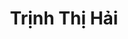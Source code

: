 ---
layout: album_gallery
resource: instagram
title: "Trịnh Thị Hải"
description: "Instagram albums of Trịnh Thị Hải</br>. Username: iamhaiiii"
active: gallery
images:
- image_path: /iamhaiiii/1/20240902_181313_457876627_527844066380517_4489849494530156698_n.jpg
  gallery-folder: /gallery/iamhaiiii/1/
  gallery-name: 1
  gallery-date: April 2025
- image_path: /iamhaiiii/10/20240826_213146_457021072_999272931977089_6511414762343389993_n.jpg
  gallery-folder: /gallery/iamhaiiii/10/
  gallery-name: 10
  gallery-date: April 2025
- image_path: /iamhaiiii/11/20240219_142752_429329619_907577710828015_2237603323859899488_n.jpg
  gallery-folder: /gallery/iamhaiiii/11/
  gallery-name: 11
  gallery-date: April 2025
- image_path: /iamhaiiii/2/20241012_232855_462828651_1072585971043454_6221072340751080572_n.jpg
  gallery-folder: /gallery/iamhaiiii/2/
  gallery-name: 2
  gallery-date: April 2025
- image_path: /iamhaiiii/3/20241220_225309_470897416_2135519896902256_7384643271046758123_n.jpg
  gallery-folder: /gallery/iamhaiiii/3/
  gallery-name: 3
  gallery-date: April 2025
- image_path: /iamhaiiii/4/20241124_193312_468205548_564179026216664_2893314646790479125_n.jpg
  gallery-folder: /gallery/iamhaiiii/4/
  gallery-name: 4
  gallery-date: April 2025
- image_path: /iamhaiiii/5/20250124_195349_474957917_18328535866089746_5305762499191735828_n.jpg
  gallery-folder: /gallery/iamhaiiii/5/
  gallery-name: 5
  gallery-date: April 2025
- image_path: /iamhaiiii/6/20250302_094226_482696458_18332755927089746_6682396428233306_n.jpg
  gallery-folder: /gallery/iamhaiiii/6/
  gallery-name: 6
  gallery-date: April 2025
- image_path: /iamhaiiii/7/20230909_000456_375626188_1253333698718976_4576599420453285688_n.jpg
  gallery-folder: /gallery/iamhaiiii/7/
  gallery-name: 7
  gallery-date: April 2025
- image_path: /iamhaiiii/8/20241112_230015_466806203_1616203315992045_6144467446065438955_n.jpg
  gallery-folder: /gallery/iamhaiiii/8/
  gallery-name: 8
  gallery-date: April 2025
- image_path: /iamhaiiii/9/20240903_225830_458243319_494199716718941_7013483364630562094_n.jpg
  gallery-folder: /gallery/iamhaiiii/9/
  gallery-name: 9
  gallery-date: April 2025
- image_path: /iamhaiiii/sm/20230802_191708_364353923_829450982191644_7694525429664554973_n.jpg
  gallery-folder: /gallery/iamhaiiii/sm/
  gallery-name: sm
  gallery-date: April 2025
---